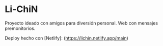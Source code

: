# Li-ChiN
Proyecto ideado con amigos para diversión personal.
Web con mensajes premonitorios.

Deploy hecho con [Netlify]: (https://lichin.netlify.app/main)

